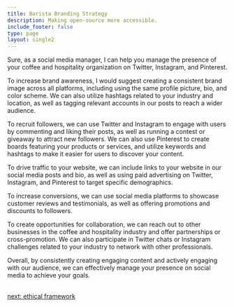 ```yaml
---
title: Barista Branding Strategy
description: Making open-source more accessible.
include_footer: false
type: page
layout: single2
---
```


<p>
Sure, as a social media manager, I can help you manage the presence of your coffee and hospitality organization on Twitter, Instagram, and Pinterest.

To increase brand awareness, I would suggest creating a consistent brand image across all platforms, including using the same profile picture, bio, and color scheme. We can also utilize hashtags related to your industry and location, as well as tagging relevant accounts in our posts to reach a wider audience.

To recruit followers, we can use Twitter and Instagram to engage with users by commenting and liking their posts, as well as running a contest or giveaway to attract new followers. We can also use Pinterest to create boards featuring your products or services, and utilize keywords and hashtags to make it easier for users to discover your content.

To drive traffic to your website, we can include links to your website in our social media posts and bio, as well as using paid advertising on Twitter, Instagram, and Pinterest to target specific demographics.

To increase conversions, we can use social media platforms to showcase customer reviews and testimonials, as well as offering promotions and discounts to followers.

To create opportunities for collaboration, we can reach out to other businesses in the coffee and hospitality industry and offer partnerships or cross-promotion. We can also participate in Twitter chats or Instagram challenges related to your industry to network with other professionals.

Overall, by consistently creating engaging content and actively engaging with our audience, we can effectively manage your presence on social media to achieve your goals.

<br>
<a href="https://workdojos.com/baristas/ethics">next: ethical framework</a>
</p>
